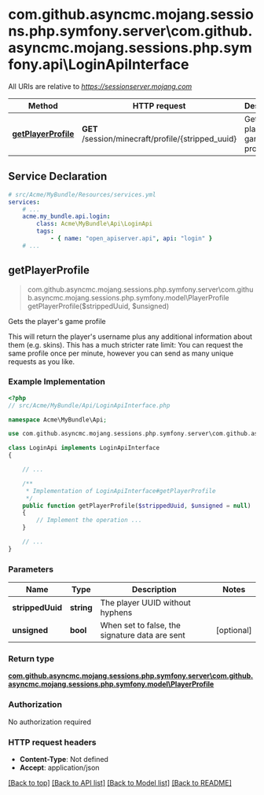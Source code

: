 # com.github.asyncmc.mojang.sessions.php.symfony.server\com.github.asyncmc.mojang.sessions.php.symfony.api\LoginApiInterface

All URIs are relative to *https://sessionserver.mojang.com*

Method | HTTP request | Description
------------- | ------------- | -------------
[**getPlayerProfile**](LoginApiInterface.md#getPlayerProfile) | **GET** /session/minecraft/profile/{stripped_uuid} | Gets the player&#39;s game profile


## Service Declaration
```yaml
# src/Acme/MyBundle/Resources/services.yml
services:
    # ...
    acme.my_bundle.api.login:
        class: Acme\MyBundle\Api\LoginApi
        tags:
            - { name: "open_apiserver.api", api: "login" }
    # ...
```

## **getPlayerProfile**
> com.github.asyncmc.mojang.sessions.php.symfony.server\com.github.asyncmc.mojang.sessions.php.symfony.model\PlayerProfile getPlayerProfile($strippedUuid, $unsigned)

Gets the player's game profile

This will return the player's username plus any additional information about them (e.g. skins). This has a much stricter rate limit: You can request the same profile once per minute, however you can send as many unique requests as you like.

### Example Implementation
```php
<?php
// src/Acme/MyBundle/Api/LoginApiInterface.php

namespace Acme\MyBundle\Api;

use com.github.asyncmc.mojang.sessions.php.symfony.server\com.github.asyncmc.mojang.sessions.php.symfony.api\LoginApiInterface;

class LoginApi implements LoginApiInterface
{

    // ...

    /**
     * Implementation of LoginApiInterface#getPlayerProfile
     */
    public function getPlayerProfile($strippedUuid, $unsigned = null)
    {
        // Implement the operation ...
    }

    // ...
}
```

### Parameters

Name | Type | Description  | Notes
------------- | ------------- | ------------- | -------------
 **strippedUuid** | **string**| The player UUID without hyphens |
 **unsigned** | **bool**| When set to false, the signature data are sent | [optional]

### Return type

[**com.github.asyncmc.mojang.sessions.php.symfony.server\com.github.asyncmc.mojang.sessions.php.symfony.model\PlayerProfile**](../Model/PlayerProfile.md)

### Authorization

No authorization required

### HTTP request headers

 - **Content-Type**: Not defined
 - **Accept**: application/json

[[Back to top]](#) [[Back to API list]](../../README.md#documentation-for-api-endpoints) [[Back to Model list]](../../README.md#documentation-for-models) [[Back to README]](../../README.md)

